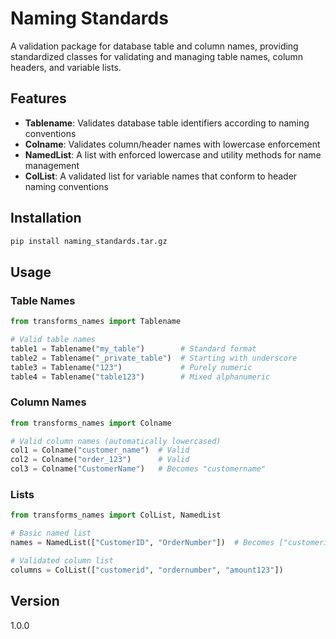 # Naming Standards

A validation package for database table and column names, providing standardized classes for validating and managing table names, column headers, and variable lists.

## Features

- **Tablename**: Validates database table identifiers according to naming conventions
- **Colname**: Validates column/header names with lowercase enforcement  
- **NamedList**: A list with enforced lowercase and utility methods for name management
- **ColList**: A validated list for variable names that conform to header naming conventions

## Installation

```bash
pip install naming_standards.tar.gz
```

## Usage

### Table Names

```python
from transforms_names import Tablename

# Valid table names
table1 = Tablename("my_table")        # Standard format
table2 = Tablename("_private_table")  # Starting with underscore
table3 = Tablename("123")             # Purely numeric
table4 = Tablename("table123")        # Mixed alphanumeric
```

### Column Names

```python
from transforms_names import Colname

# Valid column names (automatically lowercased)
col1 = Colname("customer_name")  # Valid
col2 = Colname("order_123")      # Valid
col3 = Colname("CustomerName")   # Becomes "customername"
```

### Lists

```python
from transforms_names import ColList, NamedList

# Basic named list
names = NamedList(["CustomerID", "OrderNumber"])  # Becomes ["customerid", "ordernumber"]

# Validated column list
columns = ColList(["customerid", "ordernumber", "amount123"])
```

## Version

1.0.0